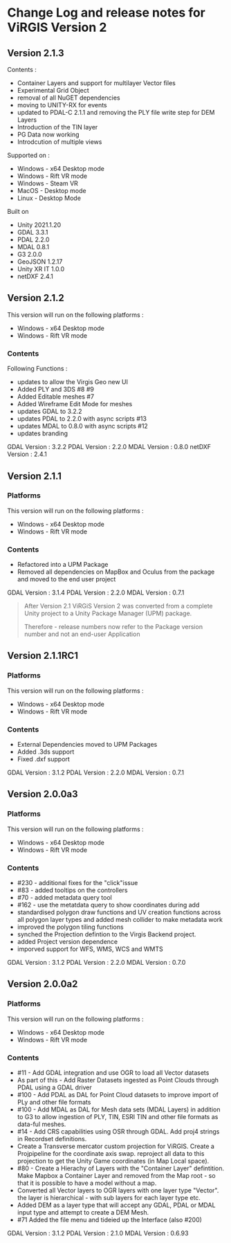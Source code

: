 # Change Log and release notes for ViRGIS Version 2

## Version 2.1.3

Contents :

- Container Layers and support for multilayer Vector files
- Experimental Grid Object
- removal of all NuGET dependencies
- moving to UNITY-RX for events
- updated to PDAL-C 2.1.1 and removing the PLY file write step for DEM Layers
- Introduction of the TIN layer
- PG Data now working
- Introdcution of multiple views

Supported on :

- Windows - x64 Desktop mode
- Windows - Rift VR mode
- Windows - Steam VR
- MacOS - Desktop mode
- Linux - Desktop Mode

Built on

- Unity 2021.1.20
- GDAL 3.3.1
- PDAL 2.2.0
- MDAL 0.8.1
- G3 2.0.0
- GeoJSON 1.2.17
- Unity XR IT 1.0.0
- netDXF  2.4.1

## Version 2.1.2

This version will run on the following platforms :

- Windows - x64 Desktop mode
- Windows - Rift VR mode

### Contents

Following Functions :

- updates to allow the Virgis Geo new UI
- Added PLY and 3DS #8 #9
- Added Editable meshes #7
- Added Wireframe Edit Mode for meshes
- updates GDAL to 3.2.2
- updates PDAL to 2.2.0 with async scripts #13
- updates MDAL to 0.8.0 with async scripts #12
- updates branding

GDAL Version : 3.2.2
PDAL Version : 2.2.0
MDAL Version : 0.8.0
netDXF Version : 2.4.1

## Version 2.1.1

### Platforms

This version will run on the following platforms :

- Windows - x64 Desktop mode
- Windows - Rift VR mode

### Contents

- Refactored into a UPM Package
- Removed all dependencies on MapBox and Oculus from the package and moved to the end user project

GDAL Version : 3.1.4
PDAL Version : 2.2.0
MDAL Version : 0.7.1

> After Version 2.1 ViRGiS Version 2 was converted from a complete Unity project
> to a Unity Package Manager (UPM) package.
>
> Therefore  - release numbers now refer to the Package version number and not an end-user
> Application


## Version 2.1.1RC1

### Platforms

This version will run on the following platforms :

- Windows - x64 Desktop mode
- Windows - Rift VR mode

### Contents

- External Dependencies moved to UPM Packages
- Added .3ds support
- Fixed .dxf support

GDAL Version : 3.1.2
PDAL Version : 2.2.0
MDAL Version : 0.7.1


## Version 2.0.0a3

### Platforms

This version will run on the following platforms :

- Windows - x64 Desktop mode
- Windows - Rift VR mode


### Contents

- #230 - additional fixes for the "click"issue
- #83 - added tooltips on the controllers
- #70 - added metadata query tool
- #162 - use the metatdata query to show coordinates during add
- standardised polygon draw functions and UV creation functions across all polygon layer types and added mesh collider to make metadata work 
- improved the polygon tiling functions
- synched the Projection defintion to the Virgis Backend project.
- added Project version dependence
- imporved support for WFS, WMS, WCS and WMTS

GDAL Version : 3.1.2
PDAL Version : 2.2.0
MDAL Version : 0.7.0

## Version 2.0.0a2

### Platforms

This version will run on the following platforms :

- Windows - x64 Desktop mode
- Windows - Rift VR mode


### Contents

- #11 - Add GDAL integration and use OGR to load all Vector datasets
- As part of this - Add Raster Datasets ingested as Point Clouds through PDAL using a GDAL driver
- #100 - Add PDAL as DAL for Point Cloud datasets to improve import of PLy and other file formats
- #100 - Add MDAL as DAL for Mesh data sets (MDAL Layers) in addition to G3 to allow ingestion of PLY, TIN, ESRI TIN and other file formats as data-ful meshes.
- #14 - Add CRS capabilities using OSR through GDAL. Add proj4 strings in Recordset definitions.
- Create a Transverse mercator custom projection for ViRGIS. Create a Projpipeline for the coordinate axis swap. reproject all data to this projection to get the Unity Game coordinates (in Map Local space).
- #80 - Create a Hierachy of Layers with the "Container Layer" defintition. Make Mapbox a Container Layer and removed from the Map root - so that it is possible to have a model without a map.
- Converted all Vector layers to OGR layers with one layer  type "Vector". the layer is hierarchical - with sub layers for each layer type etc.
- Added DEM as a layer type that will accept any GDAL, PDAL or MDAL input type and attempt to create a DEM Mesh.
- #71 Added the file menu and tideied up the Interface (also #200)

GDAL Version : 3.1.2
PDAL Version : 2.1.0
MDAL Version : 0.6.93
 

